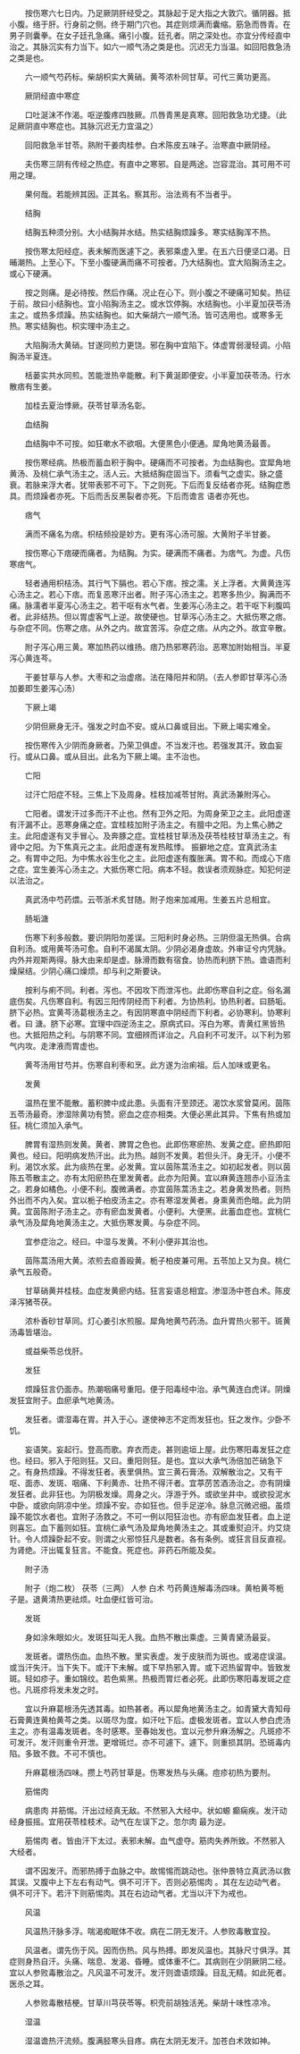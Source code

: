 <!-- { "loadSidebar": true } -->
　　按伤寒六七日内。乃足厥阴肝经受之。其脉起于足大指之大敦穴。循阴器。抵小腹。络于肝。行身前之侧。终于期门穴也。其症则烦满而囊缩。筋急而唇青。在男子则囊拳。在女子廷孔急痛。痛引小腹。廷孔者。阴之深处也。亦宜分传经直中治之。其脉沉实有力当下。如六一顺气汤之类是也。沉迟无力当温。如回阳救急汤之类是也。

　　六一顺气芍药标。柴胡枳实大黄硝。黄芩浓朴同甘草。可代三黄功更高。

　　厥阴经直中寒症

　　口吐涎沫不作渴。呕逆腹疼四肢厥。爪唇青黑是真寒。回阳救急功尤捷。（此足厥阴直中寒症也。其脉沉迟无力宜温之）

　　回阳救急半甘苓。熟附干姜肉桂参。白术陈皮五味子。治寒直中厥阴经。

　　夫伤寒三阴有传经之热症。有直中之寒邪。自是两途。岂容混治。其可用不可用之理。

　　果何哉。若能辨其因。正其名。察其形。治法焉有不当者乎。

　　结胸

　　结胸五种须分别。大小结胸并水结。热实结胸烦躁多。寒实结胸浑不热。

　　按伤寒太阳经症。表未解而医遽下之。表邪乘虚入里。在五六日便坚口渴。日晡潮热。上至心下。下至小腹硬满而痛不可按者。乃大结胸也。宜大陷胸汤主之。或心下硬满。

　　按之则痛。是必待按。然后作痛。况止在心下。则小腹之不硬痛可知矣。热征于前。故曰小结胸也。宜小陷胸汤主之。或水饮停胸。水结胸也。小半夏加茯苓汤主之。或热多烦躁。热实结胸也。如大柴胡六一顺气汤。皆可选用也。或寒多无热。寒实结胸也。枳实理中汤主之。

　　大陷胸汤大黄硝。甘遂同煎力更饶。邪在胸中宜陷下。体虚胃弱漫轻调。小陷胸汤半夏连。

　　栝蒌实共水同煎。苦能泄热辛能散。利下黄涎即便安。小半夏加茯苓汤。行水散痞有生姜。

　　加桂去夏治悸厥。茯苓甘草汤名彰。

　　血结胸

　　血结胸中不可按。如狂嗽水不欲咽。大便黑色小便通。犀角地黄汤最善。

　　按伤寒经病。热极而蓄血积于胸中。硬痛而不可按者。为血结胸也。宜犀角地黄汤、及桃仁承气汤主之。活人云。大抵结胸症固当下。须看气之虚实。脉之盛衰。若脉来浮大者。犹带表邪不可下。下之则死。下后而复反结者亦死。结胸症悉具。而烦躁者亦死。下后而舌反黑裂者亦死。下后而谵言 语者亦死也。

　　痞气

　　满而不痛名为痞。枳桔频投是妙方。更有泻心汤可服。大黄附子半甘姜。

　　按伤寒心下痞硬而痛者。为结胸。为实。硬满而不痛者。为痞气。为虚。凡伤寒痞气。

　　轻者通用枳桔汤。其行气下膈也。若心下痞。按之濡。关上浮者。大黄黄连泻心汤主之。若心下痞。而复恶寒汗出者。附子泻心汤主之。若寒多热少。胸满而不痛。脉濡者半夏泻心汤主之。若干呕有水气者。生姜泻心汤主之。若干呕下利腹鸣者。此非结热。但以胃虚客气上逆。故使硬也。甘草泻心汤主之。大抵伤寒之痞。与杂症不同。伤寒之痞。从外之内。故宜苦泻。杂症之痞。从内之外。故宜辛散。

　　附子泻心用三黄。寒加热药以维扬。痞乃热邪寒药治。恶寒加附始相当。半夏泻心黄连芩。

　　干姜甘草与人参。大枣和之治虚痞。法在降阳并和阴。（去人参即甘草泻心汤加姜即生姜泻心汤）

　　下厥上竭

　　少阴但厥身无汗。强发之时血不安。或从口鼻或目出。下厥上竭实难全。

　　按伤寒传入少阴而身厥者。乃荣卫俱虚。不当发汗也。若强发其汗。致血妄行。或从口鼻。或从目出。此名为下厥上竭。主不治也。

　　亡阳

　　过汗亡阳症不轻。三焦上下及周身。桂枝加减苓甘附。真武汤兼附泻心。

　　亡阳者。谓发汗过多而汗不止也。然有卫外之阳。为周身荣卫之主。此阳虚遂有汗漏不止。恶寒身痛之症。宜桂枝加附子汤主之。有膻中之阳。为上焦心肺之主。此阳虚遂有叉手冒心。及奔豚之症。宜桂枝甘草汤及茯苓桂枝甘草汤主之。有肾中之阳。为下焦真元之主。此阳虚遂有发热眩悸。 振擗地之症。宜真武汤主之。有胃中之阳。为中焦水谷生化之主。此阳虚遂有腹胀满。胃不和。而成心下痞之症。宜生姜泻心汤主之。大抵伤寒亡阳。病本不轻。救误者须观脉症。知犯何逆以法治之。

　　真武汤中芍药煨。云苓浙术炙甘随。附子炮来加减用。生姜五片总相宜。

　　肠垢溏

　　伤寒下利多般数。要识阴阳勿差误。三阳利时身必热。三阴但温无热俱。合病自利汤。或用黄芩汤可愈。自利不渴属太阴。少阴必渴身虚故。外审证兮内凭脉。内外并观斯两得。脉大由来却是虚。脉滑而数有宿食。协热而利脐下热。谵语而利燥屎结。少阴心痛口燥烦。却与利之斯要诀。

　　按利与痢不同。利者。泻也。不因攻下而泄泻也。此即伤寒自利之症。俗名漏底伤矣。凡伤寒自利。有因三阳传阴经而下利者。为协热利。协热利者。曰肠垢。脐下必热。宜黄芩汤葛根汤主之。有因阴寒直中阴经而下利者。必协寒利。协寒利者。曰 溏。脐下必寒。宜理中四逆汤主之。原病式曰。泻白为寒。青黄红黑皆热也。大抵阳热之利。与阴寒不同。宜细辨而详治之。凡自利不可发汗。以下利为邪气内攻。走津液而胃虚也。

　　黄芩汤用甘芍并。伤寒自利枣和烹。此方遂为治痢祖。后人加味或更名。

　　发黄

　　温热在里不能散。蓄积脾中成此患。头面有汗至颈还。渴饮水浆曾莫闲。茵陈五苓汤最奇。渗湿除黄功有赞。瘀血之症亦相类。大便必黑此其异。下焦有热或加狂。桃仁须加入承气。

　　脾胃有湿热则发黄。黄者、脾胃之色也。此即伤寒瘀热、发黄之症。瘀热即阳黄也。经曰。阳明病发热汗出。此为热。越则不发黄。若但头汗。身无汗。小便不利。渴饮水浆。此为痰热在里。必发黄。宜以茵陈蒿汤主之。如初起发者。则以茵陈五苓散主之。亦有太阳瘀热在里发黄者。此亦为阳黄。宜以麻黄连翘赤小豆汤主之。若身如橘色。小便不利。腹微满者。亦宜茵陈蒿汤主之。若身黄发热者。则热外出而不内入矣。宜以栀子柏皮汤主之。亦有寒湿发黄者。身熏黄而色暗。此为阴黄。宜茵陈附子汤主之。亦有瘀血发黄者。小便利。大便黑。此蓄血症也。宜桃仁承气汤及犀角地黄汤主之。大抵伤寒发黄。与杂症不同。

　　宜参症治之。经曰。中湿与发黄。不利小便非其治也。

　　茵陈蒿汤用大黄。浓煎去疸善殴黄。栀子柏皮兼可用。五苓加上又为良。桃仁承气五般奇。

　　甘草硝黄并桂枝。血症发黄瘀内结。狂言妄语总相宜。渗湿汤中苍白术。陈皮泽泻猪苓茯。

　　浓朴香砂甘草同。灯心姜引水煎服。犀角地黄芍药汤。血升胃热火邪干。斑黄汤毒皆堪治。

　　或益柴苓总伐肝。

　　发狂

　　烦躁狂言仍面赤。热潮咽痛号重阳。便于阳毒经中治。承气黄连白虎详。阴燥发狂宜附子。血瘀承气地黄汤。

　　发狂者。谓湿毒在胃。并入于心。遂使神志不定而发狂也。狂之发作。少卧不饥。

　　妄语笑。妄起行。登高而歌。弃衣而走。甚则逾垣上屋。此伤寒阳毒发狂之症也。经曰。邪入于阳则狂。又曰。重阳则狂。是也。宜以大承气汤倍加芒硝急下之。有身热烦躁。不得发狂者。表里俱热。宜三黄石膏汤。双解散治之。又有干呕、面赤、发斑、咽痛、下利黄赤、壮热不得汗者。宜葶苈苦酒汤治之。亦有阴燥发狂者。此非狂也。为阴极发燥。周身之火。浮游于外。或欲坐井中。或欲投泥水中卧。或欲向阴凉中坐。烦躁不安。亦如狂也。但手足逆冷。脉息沉微迟细。虽烦躁不能饮水者也。宜附子汤救之。不可一例以阳狂治也。亦有瘀血发狂者。血上逆则喜忘。血下蓄则如狂。宜桃仁承气汤及犀角地黄汤主之。其或重熨迫汗。灼艾烧针。令人烦躁卧起不安。则谓之火邪惊狂凡是数者。各有条例。或狂言目反直视。为肾绝。汗出辄复狂言。不能食。死症也。非药石所能及矣。

　　附子汤

　　附子（炮二枚） 茯苓（三两） 人参 白术 芍药黄连解毒汤四味。黄柏黄芩栀子是。退黄清热更祛烦。吐血便红皆可治。

　　发斑

　　身如涂朱眼如火。发斑狂叫无人我。血热不散出乘虚。三黄青黛汤最妥。

　　发斑者。谓热伤血。血热不散。里实表虚。发于皮肤而为斑也。或渴症误温。或当汗失汗。当下失下。或汗下未解。或下早热邪入胃。或下迟热留胃中。皆致发斑。轻如疹子。重如锦纹。若色紫黑。热极而胃烂者必死。此即伤寒阳毒发斑之症也。凡斑疹将发未发之时。

　　宜以升麻葛根汤先透其毒。如热甚者。再以犀角地黄汤主之。如青黛大青知母石膏黄连黄柏黄芩之类。以斑尽为度。如汗吐下后。虚极发斑者。宜以人参白虎汤主之。亦有温毒发斑者。冬时感寒。至春始发也。宜以元参升麻汤解之。凡斑疹不可发汗。发汗则重令开泄。更增斑烂。亦不可遽下。遽下。则重损其阴。恐斑毒内陷。多致不救。不可不慎也。

　　升麻葛根汤四味。攒上芍药甘草是。伤寒发热与头痛。痘疹初热为要剂。

　　筋惕肉

　　病患肉 并筋惕。汗出过经真无敌。不然邪入大经中。状如螈 癫痫疾。发汗动经身振摇。宜用茯苓桂枝术。动气在左误下之。忽尔肉 最为逆。

　　筋惕肉 者。皆由汗下太过。表邪未解。血气虚夺。筋肉失养所致。不然邪入大经者。

　　谓不因发汗。而邪热搏于血脉之中。故惕惕而跳动也。张仲景特立真武汤以救其误。又腹中上下左右有动气。俱不可汗下。否则必筋惕肉 。其在左边动气者。俱不可汗下。若汗下则筋惕肉。其在右边动气者。尤当以汗下为戒也。

　　风温

　　风温热汗脉多浮。喘渴痴眠体不收。病在二阴无发汗。人参败毒散宜投。

　　风温者。谓先伤于风。因而伤热。风与热搏。即发风温也。其脉尺寸俱浮。其症则身热自汗。头痛、喘息、发渴、昏睡。或体重不仁。其病则在少阴厥阴二经。宜以人参败毒散治之。凡风温不可发汗。发汗则谵语烦躁。目乱无精。如此死者。医杀之耳。

　　人参败毒散桔梗。甘草川芎茯苓等。枳壳前胡独活羌。柴胡十味性凉冷。

　　湿温

　　湿温谵热汗流频。腹满胫寒头目疼。病在太阴无发汗。加苍白术效如神。

